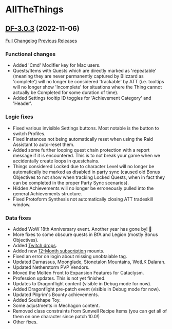 # AllTheThings

## [DF-3.0.3](https://github.com/DFortun81/AllTheThings/tree/DF-3.0.3) (2022-11-06)
[Full Changelog](https://github.com/DFortun81/AllTheThings/compare/DF-3.0.2...DF-3.0.3) [Previous Releases](https://github.com/DFortun81/AllTheThings/releases)


### Functional changes

- Added 'Cmd' Modifier key for Mac users.
- Quests/Items with Quests which are directly marked as 'repeatable' (meaning they are never permanently captured by Blizzard as 'complete') will no longer be considered 'trackable' by ATT (i.e. tooltips will no longer show 'Incomplete' for situations where the Thing cannot actually be Completed for some duration of time).
- Added Settings tooltip ID toggles for 'Achievement Category' and 'Header'.

### Logic fixes

- Fixed various invisible Settings buttons. Most notable is the button to switch Profiles.
- Fixed Instances not being automatically reset when using the Raid Assistant to auto-reset them.
- Added some further looping quest chain protection with a report message if it is encountered. This is to not break your game when we accidentally create loops in questchains.
- Things considered Locked due to character Level will no longer be automatically be marked as disabled in party sync (caused old Bonus Objectives to not show when tracking Locked Quests, when in fact they can be completed in the proper Party Sync scenarios).
- Hidden Achievements will no longer be erroneously pulled into the general Achievements structure.
- Fixed Protoform Synthesis not automatically closing ATT tradeskill window.


### Data fixes

- Added WoW 18th Anniversary event. Another year has gone by! 🎉
- More fixes to some obscure quests in BfA and Legion (mostly Bonus Objectives).
- Added [Twitch drops](https://worldofwarcraft.com/en-us/news/23873861/updated-nov-1-dragonflight-twitch-drops-earn-rewards-watching-and-supporting-creators).
- Added new [12-Month subscription](https://worldofwarcraft.com/en-us/news/23874312/upgrade-to-a-12-month-world-of-warcraft-subscription-and-get-more) mounts.
- Fixed an error on login about missing unobtaiable tag.
- Updated Darnassus, Moonglade, Stonetalon Mountains, WotLK Dalaran.
- Updated Netherstorm PVP Vendors.
- Moved the Molten Front to Expansion Features for Cataclysm.
- Profession updates. This is not yet finished.
- Updates to Dragonflight content (visible in Debug mode for now).
- Added Dragonflight pre-patch event (visible in Debug mode for now).
- Updated Pilgrim's Bounty achievements.
- Added Soulshape Toy.
- Some adjustments in Mechagon content.
- Removed class constraints from Sunwell Recipe Items (you can get all of them on one character since patch 10.0!)
- Other fixes.
